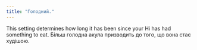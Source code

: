 ```yaml
---
title: "Голодний."
---
```


This setting determines how long it has been since your Hi has had something to eat. Більш голодна акула призводить до того, що вона стає худішою.




